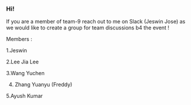 ### Hi!

If you are a member of team-9 reach out to me on Slack (Jeswin Jose) as we would like to create a group for team discussions b4 the event !

Members : 

1.Jeswin

2.Lee Jia Lee

3.Wang Yuchen

4. Zhang Yuanyu (Freddy)

5.Ayush Kumar
